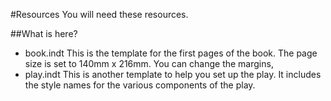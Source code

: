 #Resources
You will need these resources.

##What is here?

- book.indt
  This is the template for the first pages of the book. The page size is set to 140mm x 216mm. You can change the margins,
- play.indt
  This is another template to help you set up the play. It includes the style names for the various components of the play.

